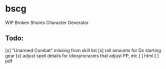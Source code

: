 # bscg
WIP Broken Shores Character Generator

## Todo:
[x] "Unarmed Combat" missing from skill list
[x] roll amounts for Dx starting gear
[x] adjust spell details for idiosyncracies that adjust PP, etc
[ ] html
[ ] pdf
